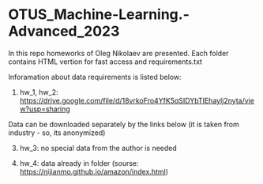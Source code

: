 # OTUS_Machine-Learning.-Advanced_2023

In this repo homeworks of Oleg Nikolaev are presented. Each folder contains HTML vertion for fast access and requirements.txt 

Inforamation about data requirements is listed below:

1) hw_1, hw_2: https://drive.google.com/file/d/18vrkoFro4YfK5qSIDYbTIEhaylj2nyta/view?usp=sharing

Data can be downloaded separately by the links below (it is taken from industry - so, its anonymized)

3) hw_3: no special data from the author is needed

4) hw_4: data already in folder (sourse: https://nijianmo.github.io/amazon/index.html)
